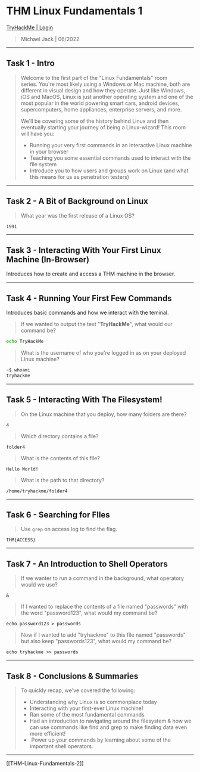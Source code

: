 # THM Linux Fundamentals 1

[TryHackMe | Login](https://tryhackme.com/jr/linuxfundamentalspart1)

> Michael Jack | 06/2022

---

## Task 1 - Intro

> Welcome to the first part of the "Linux Fundamentals" room series. You're
>  most likely using a Windows or Mac machine, both are different in 
> visual design and how they operate. Just like Windows, iOS and MacOS, Linux is just another operating system and one of the most popular in the 
> world powering smart cars, android devices, supercomputers, home 
> appliances, enterprise servers, and more.
> 
> We'll be covering some of the history behind Linux and then eventually starting your journey of being a Linux-wizard! This room will have you:
> 
> - Running your very first commands in an interactive Linux machine in your browser
> - Teaching you some essential commands used to interact with the file system
> - Introduce you to how users and groups work on Linux (and what this means for us as penetration testers)

---

## Task 2 - A Bit of Background on Linux

> What year was the first release of a Linux OS?

```
1991
```

---

## Task 3 - Interacting With Your First Linux Machine (In-Browser)

Introduces how to create and access a THM machine in the browser.

---

## Task 4 - Running Your First Few Commands

Introduces basic commands and how we interact with the teminal.

> If we wanted to output the text "**TryHackMe**", what would our command be?

```bash
echo TryHackMe
```

> What is the username of who you're logged in as on your deployed Linux machine?

```bash
~$ whoami
tryhackme
```

---

## Task 5 - Interacting With The Filesystem!

> On the Linux machine that you deploy, how many folders are there?

```
4
```

> Which directory contains a file?

```
folder4
```

> What is the contents of this file?

```
Hello World!
```

> What is the path to that directory?

```
/home/tryhackme/folder4
```

---

## Task 6 - Searching for FIles

> Use ```grep``` on access.log to find the flag.

```
THM{ACCESS}
```

---

## Task 7 - An Introduction to Shell Operators

> If we wanter to run a command in the background, what operatory would we use?

```
&
```

> If I wanted to replace the contents of a file named "passwords" with the word "password123", what would my command be?

```shell
echo password123 > passwords
```

> Now if I wanted to add "tryhackme" to this file named "passwords" but also keep "passwords123", what would my command be?

```shell
echo tryhackme >> passwords
```

---

## Task 8 - Conclusions & Summaries

> To quickly recap, we've covered the following:
> 
> - Understanding why Linux is so commonplace today
> - Interacting with your first-ever Linux machine!
> - Ran some of the most fundamental commands
> - Had
>    an introduction to navigating around the filesystem & how we can 
>   use commands like find and grep to make finding data even more 
>   efficient!
> -  Power up your commands by learning about some of the important shell operators.

---

[[THM-Linux-Fundamentals-2]]
